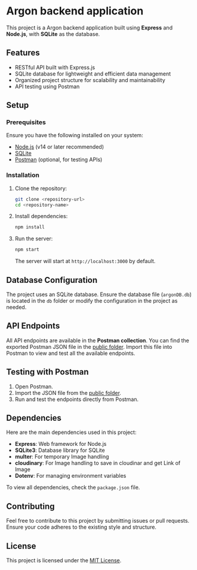 # Argon backend application

This project is a Argon backend application built using **Express** and **Node.js**, with **SQLite** as the database.

## Features

- RESTful API built with Express.js
- SQLite database for lightweight and efficient data management
- Organized project structure for scalability and maintainability
- API testing using Postman

## Setup

### Prerequisites
Ensure you have the following installed on your system:

- [Node.js](https://nodejs.org/) (v14 or later recommended)
- [SQLite](https://www.sqlite.org/index.html)
- [Postman](https://www.postman.com/) (optional, for testing APIs)

### Installation

1. Clone the repository:
   ```bash
   git clone <repository-url>
   cd <repository-name>
   ```

2. Install dependencies:
   ```bash
   npm install
   ```

3. Run the server:
   ```bash
   npm start
   ```
   The server will start at `http://localhost:3000` by default.

## Database Configuration

The project uses an SQLite database. Ensure the database file (`argonDB.db`) is located in the `db` folder or modify the configuration in the project as needed.

## API Endpoints

All API endpoints are available in the **Postman collection**. You can find the exported Postman JSON file in the [public folder](./public/). Import this file into Postman to view and test all the available endpoints.

## Testing with Postman

1. Open Postman.
2. Import the JSON file from the [public folder](./public/argon.postman_collection.json).
3. Run and test the endpoints directly from Postman.



## Dependencies



Here are the main dependencies used in this project:

- **Express**: Web framework for Node.js
- **SQLite3**: Database library for SQLite
- **multer**: For temporary Image handling
- **cloudinary**: For Image handling to save in cloudinar and get Link of Image
- **Dotenv**: For managing environment variables


To view all dependencies, check the `package.json` file.

## Contributing

Feel free to contribute to this project by submitting issues or pull requests. Ensure your code adheres to the existing style and structure.

## License

This project is licensed under the [MIT License](./LICENSE).
